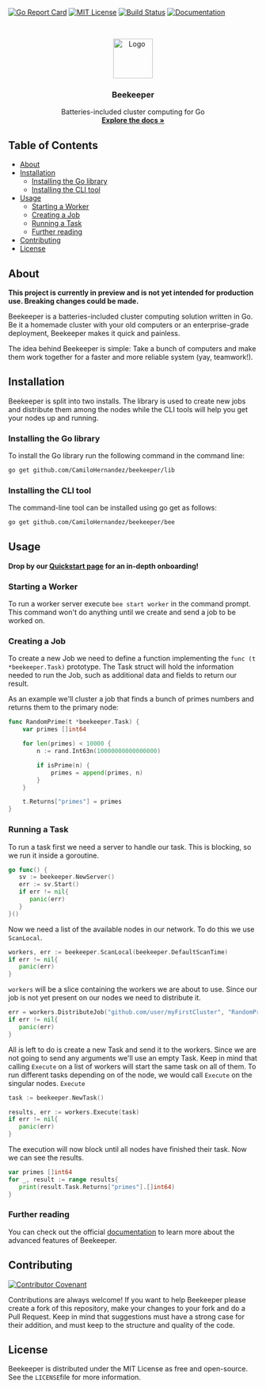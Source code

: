 
[![Go Report Card][go-report-shield]][go-report-url]
[![MIT License][license-shield]][license-url]
[![Build Status][travis-shield]][travis-url]
[![Documentation][docs-shield]][docs-url]

<!-- PROJECT LOGO -->
<br />
<p align="center">
  <a href="https://github.com/CamiloHernandez/beekeeper">
    <img src="https://beekeeper.dev/logo.svg" alt="Logo" width="80" height="80">
  </a>

  <h3 align="center">Beekeeper</h3>

  <p align="center">
    Batteries-included cluster computing for Go
    <br />
    <a href="https://beekeeper.dev/documentation"><strong>Explore the docs »</strong></a>
  </p>
</p>

<!-- TABLE OF CONTENTS -->
## Table of Contents
* [About](#about)
* [Installation](#installation)
	* [Installing the Go library](#installing-the-go-library)
	* [Installing the CLI tool](#installing-the-cli-tool)
* [Usage](#usage)
	* [Starting a Worker](#starting-a-worker)
	* [Creating a Job](#creating-a-job)
	* [Running a Task](#running-a-task)
	* [Further reading](#further-reading)
* [Contributing](#contributing)
* [License](#license)

<!-- ABOUT -->
## About
**This project is currently in preview and is not yet intended for production use. Breaking changes could be made.**

Beekeeper is a batteries-included cluster computing solution written in Go. Be it a homemade cluster with your old computers or an enterprise-grade deployment, Beekeeper makes it quick and painless.

The idea behind Beekeeper is simple: Take a bunch of computers and make them work together for a faster and more reliable system (yay, teamwork!).

<!-- GETTING STARTED -->
## Installation
Beekeeper is split into two installs. The library is used to create new jobs and distribute them among the nodes while the CLI tools will help you get your nodes up and running.

### Installing the Go library
To install the Go library run the following command in the command line:
```bash
go get github.com/CamiloHernandez/beekeeper/lib
```

### Installing the CLI tool
The command-line tool can be installed using go get as follows:
```bash
go get github.com/CamiloHernandez/beekeeper/bee
```

<!-- Usage -->
## Usage

**Drop by our [Quickstart page](https://beekeeper.dev/documentation/quickstart) for an in-depth onboarding!**

### Starting a Worker
To run a worker server execute `bee start worker` in the command prompt. This command won't do anything until we create and send a job to be worked on.

### Creating a Job
To create a new Job we need to define a function implementing the `func (t *beekeeper.Task)` prototype. The Task struct will hold the information needed to run the Job, such as additional data and fields to return our result.

As an example we'll cluster a job that finds a bunch of primes numbers and returns them to the primary node:
```go 
func RandomPrime(t *beekeeper.Task) {
	var primes []int64

	for len(primes) < 10000 {
		n := rand.Int63n(10000000000000000)

		if isPrime(n) {
			primes = append(primes, n)
		}
	}

	t.Returns["primes"] = primes
}
```

### Running a Task
To run a task first we need a server to handle our task. This is blocking, so we run it inside a goroutine.
```go
go func() {
   sv := beekeeper.NewServer()  
   err := sv.Start()  
   if err != nil{  
      panic(err)  
   }  
}()
```
Now we need a list of the available nodes in our network. To do this we use `ScanLocal`.
```go
workers, err := beekeeper.ScanLocal(beekeeper.DefaultScanTime)  
if err != nil{  
   panic(err)
}
```
`workers` will be a slice containing the workers we are about to use. Since our job is not yet present on our nodes we need to distribute it.
```go
err = workers.DistributeJob("github.com/user/myFirstCluster", "RandomPrime")  
if err != nil{  
   panic(err)
}
```
All is left to do is create a new Task and send it to the workers. Since we are not going to send any arguments we'll use an empty Task.
Keep in mind that calling `Execute` on a list of workers will start the same task on all of them. To run different tasks depending on of the node,
we would call `Execute` on the singular nodes.
`Execute`
```go
task := beekeeper.NewTask()

results, err := workers.Execute(task)  
if err != nil{  
   panic(err) 
}
```
The execution will now block until all nodes have finished their task. Now we can see the results.
```go
var primes []int64  
for _, result := range results{  
   print(result.Task.Returns["primes"].[]int64)
}
```

### Further reading
You can check out the official [documentation](https://beekeeper.dev/documentation) to learn more about the advanced features of Beekeeper.

<!-- CONTRIBUTING -->
## Contributing
[![Contributor Covenant][covenant-shield]][covenant-url]

Contributions are always welcome! If you want to help Beekeeper please create a fork of this repository, make your changes to your fork and do a Pull Request. Keep in mind that suggestions must have a strong case for their addition, and must keep to the structure and quality of the code.

<!-- LICENSE -->
## License
Beekeeper is distributed under the MIT License as free and open-source. See the `LICENSE`file for more information.

<!-- MARKDOWN LINKS -->
[go-report-shield]: https://goreportcard.com/badge/github.com/CamiloHernandez/beekeeper
[go-report-url]: https://goreportcard.com/report/github.com/CamiloHernandez/beekeeper

[license-shield]: https://img.shields.io/github/license/CamiloHernandez/beekeeper
[license-url]: https://github.com/CamiloHernandez/beekeeper/blob/master/LICENSE

[travis-shield]: https://travis-ci.org/CamiloHernandez/beekeeper.svg?branch=master
[travis-url]: https://travis-ci.org/CamiloHernandez/beekeeper

[docs-shield]: https://pkg.go.dev/badge/github.com/CamiloHernandez/beekeeper/lib
[docs-url]: https://pkg.go.dev/github.com/CamiloHernandez/beekeeper/lib

[covenant-shield]: https://img.shields.io/badge/Contributor%20Covenant-v2.0-green
[covenant-url]: https://github.com/CamiloHernandez/beekeeper/blob/master/.github/CODE_OF_CONDUCT.md
